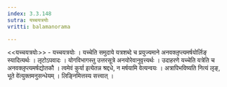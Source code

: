 ```yaml
---
index: 3.3.148
sutra: यच्चयत्रयोः
vritti: balamanorama

---
```

<<यच्चयत्रयोः>> - यच्चयत्रयोः । यच्चेति समुदाये यत्रशब्दे च प्रयुज्यमाने अनवक्लृप्त्यमर्षयोर्लिङ् स्यादित्यर्थः । लृटोऽपवादः । योगविभागस्तु उत्तरसूत्रे अनयोरेवानुवृत्त्यर्थः । उदाहरणे यच्चेति यत्रेति च अनवक्लृप्त्यमर्षद्योतकौ । त्वमेवं कुर्या इत्येतन्न श्रद्दधे, न मर्षयामि वेत्यन्वयः । अत्रापिभविष्यति नित्यं लृङ्, भूते वे॑त्युक्तमनुसन्धेयम् । लिङ्निमित्तस्य सत्त्वात् ।